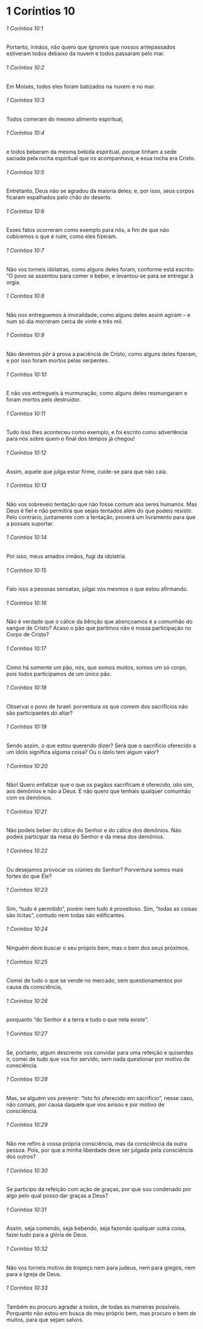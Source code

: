 # 1 Coríntios 10

###### 1 Coríntios 10:1

Portanto, irmãos, não quero que ignoreis que nossos antepassados estiveram todos debaixo da nuvem e todos passaram pelo mar.

###### 1 Coríntios 10:2

Em Moisés, todos eles foram batizados na nuvem e no mar.

###### 1 Coríntios 10:3

Todos comeram do mesmo alimento espiritual,

###### 1 Coríntios 10:4

e todos beberam da mesma bebida espiritual, porque tinham a sede saciada pela rocha espiritual que os acompanhava, e essa rocha era Cristo.

###### 1 Coríntios 10:5

Entretanto, Deus não se agradou da maioria deles; e, por isso, seus corpos ficaram espalhados pelo chão do deserto.

###### 1 Coríntios 10:6

Esses fatos ocorreram como exemplo para nós, a fim de que não cobicemos o que é ruim, como eles fizeram.

###### 1 Coríntios 10:7

Não vos torneis idólatras, como alguns deles foram, conforme está escrito: “O povo se assentou para comer e beber, e levantou-se para se entregar à orgia.

###### 1 Coríntios 10:8

Não nos entreguemos à imoralidade, como alguns deles assim agiram – e num só dia morreram cerca de vinte e três mil.

###### 1 Coríntios 10:9

Não devemos pôr à prova a paciência de Cristo, como alguns deles fizeram, e por isso foram mortos pelas serpentes.

###### 1 Coríntios 10:10

E não vos entregueis à murmuração, como alguns deles resmungaram e foram mortos pelo destruidor.

###### 1 Coríntios 10:11

Tudo isso lhes aconteceu como exemplo, e foi escrito como advertência para nós sobre quem o final dos tempos já chegou!

###### 1 Coríntios 10:12

Assim, aquele que julga estar firme, cuide-se para que não caia.

###### 1 Coríntios 10:13

Não vos sobreveio tentação que não fosse comum aos seres humanos. Mas Deus é fiel e não permitirá que sejais tentados além do que podeis resistir. Pelo contrário, juntamente com a tentação, proverá um livramento para que a possais suportar.

###### 1 Coríntios 10:14

Por isso, meus amados irmãos, fugi da idolatria.

###### 1 Coríntios 10:15

Falo isso a pessoas sensatas; julgai vós mesmos o que estou afirmando.

###### 1 Coríntios 10:16

Não é verdade que o cálice da bênção que abençoamos é a comunhão do sangue de Cristo? Acaso o pão que partimos não é nossa participação no Corpo de Cristo?

###### 1 Coríntios 10:17

Como há somente um pão, nós, que somos muitos, somos um só corpo, pois todos participamos de um único pão.

###### 1 Coríntios 10:18

Observai o povo de Israel: porventura os que comem dos sacrifícios não são participantes do altar?

###### 1 Coríntios 10:19

Sendo assim, o que estou querendo dizer? Será que o sacrifício oferecido a um ídolo significa alguma coisa? Ou o ídolo tem algum valor?

###### 1 Coríntios 10:20

Não! Quero enfatizar que o que os pagãos sacrificam é oferecido, isto sim, aos demônios e não a Deus. E não quero que tenhais qualquer comunhão com os demônios.

###### 1 Coríntios 10:21

Não podeis beber do cálice do Senhor e do cálice dos demônios. Não podeis participar da mesa do Senhor e da mesa dos demônios.

###### 1 Coríntios 10:22

Ou desejamos provocar os ciúmes do Senhor? Porventura somos mais fortes do que Ele?

###### 1 Coríntios 10:23

Sim, “tudo é permitido”, porém nem tudo é proveitoso. Sim, “todas as coisas são lícitas”, contudo nem todas são edificantes.

###### 1 Coríntios 10:24

Ninguém deve buscar o seu próprio bem, mas o bem dos seus próximos.

###### 1 Coríntios 10:25

Comei de tudo o que se vende no mercado, sem questionamentos por causa da consciência,

###### 1 Coríntios 10:26

porquanto “do Senhor é a terra e tudo o que nela existe”.

###### 1 Coríntios 10:27

Se, portanto, algum descrente vos convidar para uma refeição e quiserdes ir, comei de tudo que vos for servido, sem nada questionar por motivo de consciência.

###### 1 Coríntios 10:28

Mas, se alguém vos prevenir: “Isto foi oferecido em sacrifício”, nesse caso, não comais, por causa daquele que vos avisou e por motivo de consciência.

###### 1 Coríntios 10:29

Não me refiro à vossa própria consciência, mas da consciência da outra pessoa. Pois, por que a minha liberdade deve ser julgada pela consciência dos outros?

###### 1 Coríntios 10:30

Se participo da refeição com ação de graças, por que sou condenado por algo pelo qual posso dar graças a Deus?

###### 1 Coríntios 10:31

Assim, seja comendo, seja bebendo, seja fazendo qualquer outra coisa, fazei tudo para a glória de Deus.

###### 1 Coríntios 10:32

Não vos torneis motivo de tropeço nem para judeus, nem para gregos, nem para a Igreja de Deus.

###### 1 Coríntios 10:33

Também eu procuro agradar a todos, de todas as maneiras possíveis. Porquanto não estou em busca do meu próprio bem, mas procuro o bem de muitos, para que sejam salvos.

